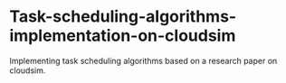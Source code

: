 # Task-scheduling-algorithms-implementation-on-cloudsim
Implementing task scheduling algorithms based on a research paper on cloudsim.
